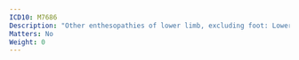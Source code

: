 ```yaml
---
ICD10: M7686
Description: "Other enthesopathies of lower limb, excluding foot: Lower leg"
Matters: No
Weight: 0
---
```

